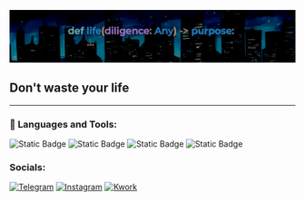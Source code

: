 [![Header](https://github.com/Sinder7/Sinder7/blob/main/assets/header.png)](https://github.com/Sinder7/Sinder7/)

## Don't waste your life

---

### 🧰 Languages and Tools:
![Static Badge](https://img.shields.io/badge/-python-black?style=for-the-badge&logo=python&logoColor=%20yellow)
![Static Badge](https://img.shields.io/badge/-fastapi-black?style=for-the-badge&logo=fastapi&logoColor=green)
![Static Badge](https://img.shields.io/badge/-aiogram-black?style=for-the-badge&logo=telegram&logoColor=84bbf5)
![Static Badge](https://img.shields.io/badge/-flet-black?style=for-the-badge&logo=flutter&logoColor=b54069)


### Socials:
[![Telegram](https://img.shields.io/badge/-telegram-black?style=for-the-badge&logo=pytelegramthon&logoColor=%12407d)](https://t.me/barticula)
[![Instagram](https://img.shields.io/badge/-Instagram-black?style=for-the-badge&logo=instagram&logoColor=B4068E)](https://www.instagram.com/rszekkp)
[![Kwork](https://img.shields.io/badge/-Kwork-090909?style=for-the-badge&logo=k&logoColor=1C9DEB)](https://twitter.com/alexeyshpavda)
